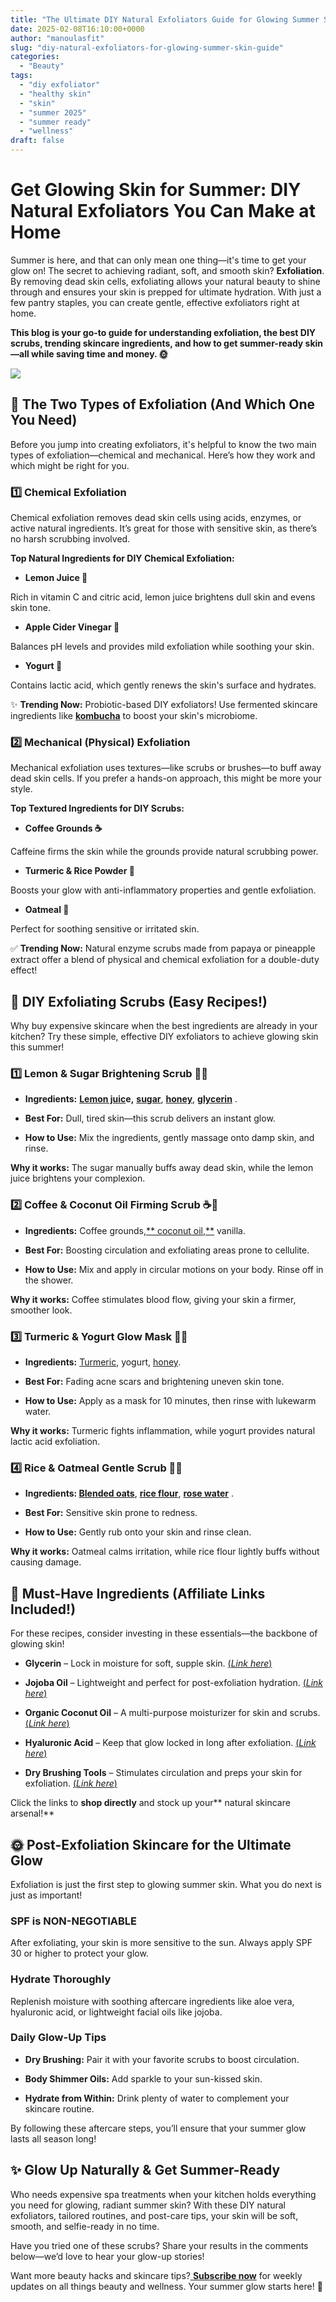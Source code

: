```yaml
---
title: "The Ultimate DIY Natural Exfoliators Guide for Glowing Summer Skin"
date: 2025-02-08T16:10:00+0000
author: "manoulasfit"
slug: "diy-natural-exfoliators-for-glowing-summer-skin-guide"
categories:
  - "Beauty"
tags:
  - "diy exfoliator"
  - "healthy skin"
  - "skin"
  - "summer 2025"
  - "summer ready"
  - "wellness"
draft: false
---
```

# Get Glowing Skin for Summer: DIY Natural Exfoliators You Can Make at Home

Summer is here, and that can only mean one thing—it's time to get your glow on! The secret to achieving radiant, soft, and smooth skin? **Exfoliation**. By removing dead skin cells, exfoliating allows your natural beauty to shine through and ensures your skin is prepped for ultimate hydration. With just a few pantry staples, you can create gentle, effective exfoliators right at home.

**This blog is your go-to guide for understanding exfoliation, the best DIY scrubs, trending skincare ingredients, and how to get summer-ready skin—all while saving time and money. 🌞**

![](/Jasper_2025-02-08T103A423A23.832Z_upscaled-1024x1024.webp)

## 🌿 The Two Types of Exfoliation (And Which One You Need)

Before you jump into creating exfoliators, it's helpful to know the two main types of exfoliation—chemical and mechanical. Here’s how they work and which might be right for you.

### **1️⃣ Chemical Exfoliation**

Chemical exfoliation removes dead skin cells using acids, enzymes, or active natural ingredients. It’s great for those with sensitive skin, as there’s no harsh scrubbing involved.

**Top Natural Ingredients for DIY Chemical Exfoliation:**

- **Lemon Juice 🍋**

Rich in vitamin C and citric acid, lemon juice brightens dull skin and evens skin tone.

- **Apple Cider Vinegar 🍏**

Balances pH levels and provides mild exfoliation while soothing your skin.

- **Yogurt 🥛**

Contains lactic acid, which gently renews the skin's surface and hydrates.

✨ **Trending Now:** Probiotic-based DIY exfoliators! Use fermented skincare ingredients like [**kombucha**](https://amzn.to/4jRJoYg) to boost your skin's microbiome.

### **2️⃣ Mechanical (Physical) Exfoliation**

Mechanical exfoliation uses textures—like scrubs or brushes—to buff away dead skin cells. If you prefer a hands-on approach, this might be more your style.

**Top Textured Ingredients for DIY Scrubs:**

- **Coffee Grounds ☕**

Caffeine firms the skin while the grounds provide natural scrubbing power.

- **Turmeric & Rice Powder 🌾**

Boosts your glow with anti-inflammatory properties and gentle exfoliation.

- **Oatmeal 🌾**

Perfect for soothing sensitive or irritated skin.

✅ **Trending Now:** Natural enzyme scrubs made from papaya or pineapple extract offer a blend of physical and chemical exfoliation for a double-duty effect!

## 📖 DIY Exfoliating Scrubs (Easy Recipes!)

Why buy expensive skincare when the best ingredients are already in your kitchen? Try these simple, effective DIY exfoliators to achieve glowing skin this summer!

### **1️⃣ Lemon & Sugar Brightening Scrub 🍋✨**

- **Ingredients:** **[Lemon juic](https://amzn.to/4hyXvAj)e,** [**sugar**](https://amzn.to/4hQZq38), [**honey**](https://amzn.to/4i7m87h), [**glycerin**](https://amzn.to/40PDxtV) .

- **Best For:** Dull, tired skin—this scrub delivers an instant glow.

- **How to Use:** Mix the ingredients, gently massage onto damp skin, and rinse.

**Why it works:** The sugar manually buffs away dead skin, while the lemon juice brightens your complexion.

### **2️⃣ Coffee & Coconut Oil Firming Scrub ☕🥥**

- **Ingredients:** Coffee grounds,[** coconut oil,**](https://amzn.to/413pkuO) vanilla.

- **Best For:** Boosting circulation and exfoliating areas prone to cellulite.

- **How to Use:** Mix and apply in circular motions on your body. Rinse off in the shower.

**Why it works:** Coffee stimulates blood flow, giving your skin a firmer, smoother look.

### **3️⃣ Turmeric & Yogurt Glow Mask 🌿💛**

- **Ingredients:** [Turmeric](https://amzn.to/4hy6sdm), yogurt, [honey](https://amzn.to/4hsuCpv).

- **Best For:** Fading acne scars and brightening uneven skin tone.

- **How to Use:** Apply as a mask for 10 minutes, then rinse with lukewarm water.

**Why it works:** Turmeric fights inflammation, while yogurt provides natural lactic acid exfoliation.

### **4️⃣ Rice & Oatmeal Gentle Scrub 🌾🌸**

- **Ingredients: [Blended oats](https://amzn.to/4htEvTF)**, **[rice flour](https://amzn.to/4hQ1Y18)**, [**rose water**](https://amzn.to/412wwat) .

- **Best For:** Sensitive skin prone to redness.

- **How to Use:** Gently rub onto your skin and rinse clean.

**Why it works:** Oatmeal calms irritation, while rice flour lightly buffs without causing damage.

## 🛒 Must-Have Ingredients (Affiliate Links Included!)

For these recipes, consider investing in these essentials—the backbone of glowing skin!

- **Glycerin** – Lock in moisture for soft, supple skin. [(*Link here*)](https://amzn.to/42Qw6oX)

- **Jojoba Oil** – Lightweight and perfect for post-exfoliation hydration. [(*Link here*)](https://amzn.to/3CtXluY)

- **Organic Coconut Oil** – A multi-purpose moisturizer for skin and scrubs. [(*Link here*)](https://amzn.to/3WTeW6e)

- **Hyaluronic Acid** – Keep that glow locked in long after exfoliation. [(*Link here*)](https://amzn.to/4jRbNhq)

- **Dry Brushing Tools** – Stimulates circulation and preps your skin for exfoliation. [(*Link here*)](https://amzn.to/3CGFL6V)

Click the links to **shop directly** and stock up your** natural skincare arsenal!**

## 🌞 Post-Exfoliation Skincare for the Ultimate Glow

Exfoliation is just the first step to glowing summer skin. What you do next is just as important!

### **SPF is NON-NEGOTIABLE**

After exfoliating, your skin is more sensitive to the sun. Always apply SPF 30 or higher to protect your glow.

### **Hydrate Thoroughly**

Replenish moisture with soothing aftercare ingredients like aloe vera, hyaluronic acid, or lightweight facial oils like jojoba.

### **Daily Glow-Up Tips**

- **Dry Brushing:** Pair it with your favorite scrubs to boost circulation.

- **Body Shimmer Oils:** Add sparkle to your sun-kissed skin.

- **Hydrate from Within:** Drink plenty of water to complement your skincare routine.

By following these aftercare steps, you’ll ensure that your summer glow lasts all season long!

## ✨ Glow Up Naturally & Get Summer-Ready

Who needs expensive spa treatments when your kitchen holds everything you need for glowing, radiant summer skin? With these DIY natural exfoliators, tailored routines, and post-care tips, your skin will be soft, smooth, and selfie-ready in no time.

Have you tried one of these scrubs? Share your results in the comments below—we’d love to hear your glow-up stories!

Want more beauty hacks and skincare tips?[ **Subscribe now**](https://ro.pinterest.com/blingsp444/?actingBusinessId=934356391349710211) for weekly updates on all things beauty and wellness. Your summer glow starts here! 🌸

##